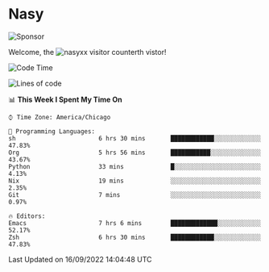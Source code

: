 # Nasy

<!--
<p align="center">
<img height="200" src="https://github-readme-stats.vercel.app/api?username=nasyxx&count_private=true&show_icons=true&theme=dracula&include_all_commits=true"/>
<img height="200" src="https://github-readme-stats.vercel.app/api/top-langs/?username=nasyxx&theme=dracula&hide=html,jupyter+notebook&count_private=true&show_icons=true"/>
</p>

  
----------------
-->

![Sponsor](https://img.shields.io/static/v1.svg?label=Sponsor&message=%E2%9D%A4&logo=GitHub&style=flat&color=pink)
 
Welcome, the ![nasyxx visitor counter](https://count.getloli.com/get/@nasyxx?theme=rule34)th vistor!
 
<!--START_SECTION:waka-->
![Code Time](http://img.shields.io/badge/Code%20Time-2%2C634%20hrs%2042%20mins-blue)

![Lines of code](https://img.shields.io/badge/From%20Hello%20World%20I%27ve%20Written-5%20Million%20lines%20of%20code-blue)

📊 **This Week I Spent My Time On** 

```text
⌚︎ Time Zone: America/Chicago

💬 Programming Languages: 
sh                       6 hrs 30 mins       ████████████░░░░░░░░░░░░░   47.83% 
Org                      5 hrs 56 mins       ███████████░░░░░░░░░░░░░░   43.67% 
Python                   33 mins             █░░░░░░░░░░░░░░░░░░░░░░░░   4.13% 
Nix                      19 mins             ░░░░░░░░░░░░░░░░░░░░░░░░░   2.35% 
Git                      7 mins              ░░░░░░░░░░░░░░░░░░░░░░░░░   0.97%

🔥 Editors: 
Emacs                    7 hrs 6 mins        █████████████░░░░░░░░░░░░   52.17% 
Zsh                      6 hrs 30 mins       ████████████░░░░░░░░░░░░░   47.83%

```


 Last Updated on 16/09/2022 14:04:48 UTC
<!--END_SECTION:waka-->

<!-- ![visitors](https://visitor-badge.laobi.icu/badge?page_id=nasyxx.nasyxx) -->
